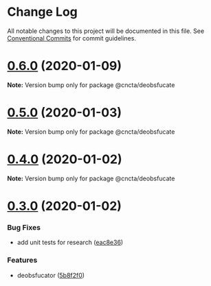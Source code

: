# Change Log

All notable changes to this project will be documented in this file.
See [Conventional Commits](https://conventionalcommits.org) for commit guidelines.

# [0.6.0](https://github.com/blacha/st/compare/v0.5.0...v0.6.0) (2020-01-09)

**Note:** Version bump only for package @cncta/deobsfucate





# [0.5.0](https://github.com/blacha/st/compare/v0.4.0...v0.5.0) (2020-01-03)

**Note:** Version bump only for package @cncta/deobsfucate





# [0.4.0](https://github.com/blacha/st/compare/v0.3.0...v0.4.0) (2020-01-02)

**Note:** Version bump only for package @cncta/deobsfucate





# [0.3.0](https://github.com/blacha/st/compare/v0.2.0...v0.3.0) (2020-01-02)


### Bug Fixes

* add unit tests for research ([eac8e36](https://github.com/blacha/st/commit/eac8e369857d205f37ab549779b3e50085ba3ee1))


### Features

* deobsfucator ([5b8f2f0](https://github.com/blacha/st/commit/5b8f2f0a017b5a3640dfd2867bc3e41dd7718f44))
